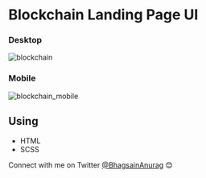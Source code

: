 # Blockchain Landing Page UI

### Desktop

![blockchain](https://user-images.githubusercontent.com/36589645/67571520-c3267580-f751-11e9-99b3-9f9f0fae7303.gif)

### Mobile

![blockchain_mobile](https://user-images.githubusercontent.com/36589645/67571619-100a4c00-f752-11e9-9a6b-17da272fdf8a.gif)

## Using

- HTML
- SCSS

Connect with me on Twitter [@BhagsainAnurag](https://twitter.com/anuragbhagsain) 😊
